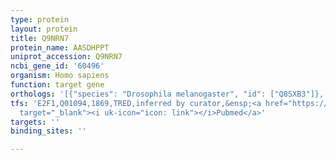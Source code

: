 ```yaml
---
type: protein
layout: protein
title: Q9NRN7
protein_name: AASDHPPT
uniprot_accession: Q9NRN7
ncbi_gene_id: '60496'
organism: Homo sapiens
function: target gene
orthologs: '[{"species": "Drosophila melanogaster", "id": ["Q8SXB3"]}, {"species": "Caenorhabditis elegans", "id": ["Q22856", "Q22171"]}, {"species": "Mus musculus", "id": ["Q9CQF6"]}, {"species": "Rattus norvegicus", "id": ["B2RYJ4"]}]'
tfs: 'E2F1,Q01094,1869,TRED,inferred by curator,&ensp;<a href="https://www.ncbi.nlm.nih.gov/pubmed/?term=17202159%5Buid%5D"
  target="_blank"><i uk-icon="icon: link"></i>Pubmed</a>'
targets: ''
binding_sites: ''

---
```

